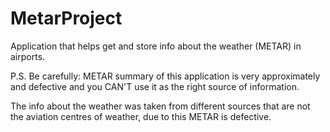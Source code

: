 # MetarProject
Application that helps get and store info about the weather (METAR) in airports.

P.S.
Be carefully:
METAR summary of this application is very approximately and defective and you CAN'T use it as
the right source of information.

The info about the weather was taken from different sources that are not the aviation centres of weather,
due to this METAR is defective.

